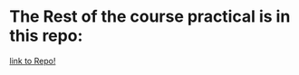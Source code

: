 
# The Rest of the course practical is in this repo:
[link to Repo!](https://github.com/rehamessameltagoury/Java-Uml-Programming-Course)

